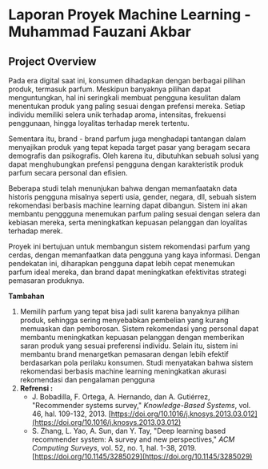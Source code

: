 # Laporan Proyek Machine Learning - Muhammad Fauzani Akbar

## Project Overview
Pada era digital saat ini, konsumen dihadapkan dengan berbagai pilihan produk, termasuk parfum. Meskipun banyaknya pilihan dapat menguntungkan, hal ini seringkali membuat pengguna kesulitan dalam menentukan produk yang paling sesuai dengan prefensi mereka. Setiap individu memiliki selera unik terhadap aroma, intensitas, frekuensi penggunaan, hingga loyalitas terhadap merek tertentu.

Sementara itu, brand - brand parfum juga menghadapi tantangan dalam menyajikan produk yang tepat kepada target pasar yang beragam secara demografis dan psikografis. Oleh karena itu, dibutuhkan sebuah solusi yang dapat menghubungkan prefensi pengguna dengan karakteristik produk parfum secara personal dan efisien.

Beberapa studi telah menunjukan bahwa dengan memanfaatakn data historis pengguna misalnya seperti usia, gender, negara, dll, sebuah sistem rekomendasi berbasis machine learning dapat dibangun. Sistem ini akan membantu penggguna menemukan parfum paling sesuai dengan selera dan kebiasan mereka, serta meningkatkan kepuasan pelanggan dan loyalitas terhadap merek.

Proyek ini bertujuan untuk membangun sistem rekomendasi parfum yang cerdas, dengan memanfaatkan data pengguna yang kaya informasi. Dengan pendekatan ini, diharapkan pengguna dapat lebih cepat menemukan parfum ideal mereka, dan brand dapat meningkatkan efektivitas strategi pemasaran produknya.

**Tambahan**
1. Memilih parfum yang tepat bisa jadi sulit karena banyaknya pilihan produk, sehingga sering menyebabkan pembelian yang kurang memuaskan dan pemborosan. Sistem rekomendasi yang personal dapat membantu meningkatkan kepuasan pelanggan dengan memberikan saran produk yang sesuai preferensi individu. Selain itu, sistem ini membantu brand menargetkan pemasaran dengan lebih efektif berdasarkan pola perilaku konsumen. Studi menyatakan bahwa sistem rekomendasi berbasis machine learning meningkatkan akurasi rekomendasi dan pengalaman pengguna
2. **Refrensi :**
   - J. Bobadilla, F. Ortega, A. Hernando, dan A. Gutiérrez, "Recommender systems survey," *Knowledge-Based Systems*, vol. 46, hal. 109-132, 2013. [https://doi.org/10.1016/j.knosys.2013.03.012](https://doi.org/10.1016/j.knosys.2013.03.012)
   - S. Zhang, L. Yao, A. Sun, dan Y. Tay, "Deep learning based recommender system: A survey and new perspectives," *ACM Computing Surveys*, vol. 52, no. 1, hal. 1-38, 2019. [https://doi.org/10.1145/3285029](https://doi.org/10.1145/3285029)
  
     

